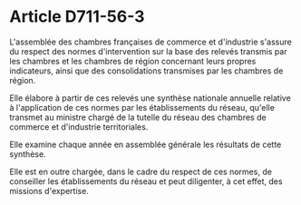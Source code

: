 # Article D711-56-3

<p>L'assemblée des chambres françaises de commerce et d'industrie s'assure du respect des normes d'intervention sur la base des relevés transmis par les chambres et les chambres de région concernant leurs propres indicateurs, ainsi que des consolidations transmises par les chambres de région.</p><p>Elle élabore à partir de ces relevés une synthèse nationale annuelle relative à l'application de ces normes par les établissements du réseau, qu'elle transmet au ministre chargé de la tutelle du réseau des chambres de commerce et d'industrie territoriales.</p><p>Elle examine chaque année en assemblée générale les résultats de cette synthèse.</p><p>Elle est en outre chargée, dans le cadre du respect de ces normes, de conseiller les établissements du réseau et peut diligenter, à cet effet, des missions d'expertise.</p>